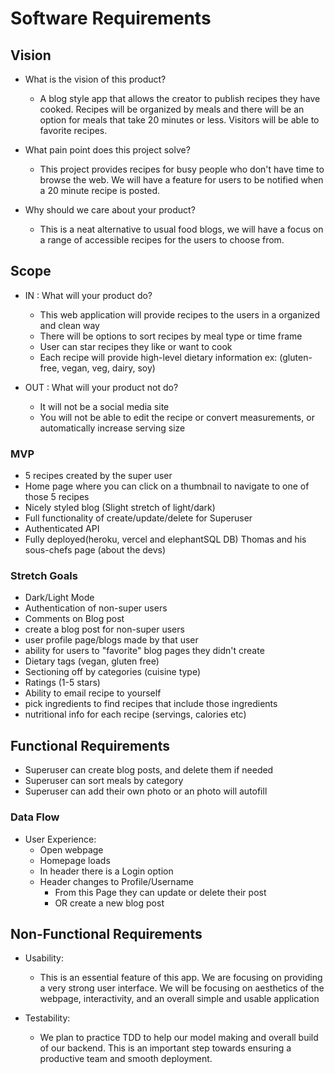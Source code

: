 # Software Requirements

## Vision

- What is the vision of this product?
  - A blog style app that allows the creator to publish recipes they have cooked. Recipes will be organized by meals and there will be an option for meals that take 20 minutes or less. Visitors will be able to favorite recipes.

- What pain point does this project solve?
  - This project provides recipes for busy people who don't have time to browse the web. We will have a feature for users to be notified when a 20 minute recipe is posted.

- Why should we care about your product?
  - This is a neat alternative to usual food blogs, we will have a focus on a range of accessible recipes for the users to choose from.

## Scope

- IN : What will your product do?
  - This web application will provide recipes to the users in a organized and clean way
  - There will be options to sort recipes by meal type or time frame
  - User can star recipes they like or want to cook
  - Each recipe will provide high-level dietary information ex: (gluten-free, vegan, veg, dairy, soy)

- OUT : What will your product not do?
  - It will not be a social media site
  - You will not be able to edit the recipe or convert measurements, or automatically increase serving size

### MVP

- 5 recipes created by the super user
- Home page where you can click on a thumbnail to navigate to one of those 5 recipes
- Nicely styled blog (Slight stretch of light/dark)
- Full functionality of create/update/delete for Superuser
- Authenticated API
- Fully deployed(heroku, vercel and elephantSQL DB)
Thomas and his sous-chefs page (about the devs)

### Stretch Goals

- Dark/Light Mode
- Authentication of non-super users
- Comments on Blog post
- create a blog post for non-super users
- user profile page/blogs made by that user
- ability for users to "favorite" blog pages they didn't create
- Dietary tags (vegan, gluten free)
- Sectioning off by categories (cuisine type)
- Ratings (1-5 stars)
- Ability to email recipe to yourself
- pick ingredients to find recipes that include those ingredients
- nutritional info for each recipe (servings, calories etc)

## Functional Requirements

- Superuser can create blog posts, and delete them if needed
- Superuser can sort meals by category
- Superuser can add their own photo or an photo will autofill

### Data Flow

- User Experience:
  - Open webpage
  - Homepage loads
  - In header there is a Login option
  - Header changes to Profile/Username
    - From this Page they can update or delete their post
    - OR create a new blog post

## Non-Functional Requirements

- Usability:
  - This is an essential feature of this app. We are focusing on providing a very strong user interface. We will be focusing on aesthetics of the webpage, interactivity, and an overall simple and usable application

- Testability:
  - We plan to practice TDD to help our model making and overall build of our backend. This is an important step towards ensuring a productive team and smooth deployment. 